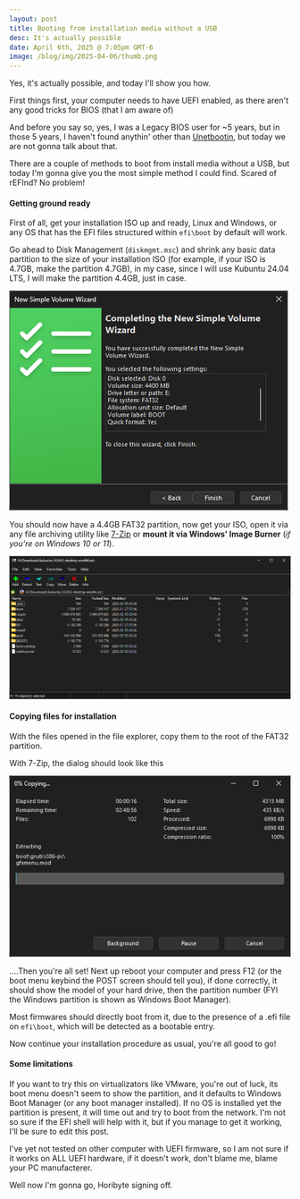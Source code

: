 ```yaml
---
layout: post
title: Booting from installation media without a USB
desc: It's actually possible
date: April 6th, 2025 @ 7:05pm GMT-6
image: /blog/img/2025-04-06/thumb.png
---
```


Yes, it's actually possible, and today I'll show you how.

First things first, your computer needs to have UEFI enabled, as there aren't any good tricks for BIOS (that I am aware of)

And before you say so, yes, I was a Legacy BIOS user for ~5 years, but in those 5 years, I haven't found anythin' other than [Unetbootin](<https://unetbootin.github.io>), but today we are not gonna talk about that.

There are a couple of methods to boot from install media without a USB, but today I'm gonna give you the most simple method I could find. Scared of rEFInd? No problem!

#### Getting ground ready

First of all, get your installation ISO up and ready, Linux and Windows, or any OS that has the EFI files structured within `efi\boot` by default will work.

Go ahead to Disk Management (`diskmgmt.msc`) and shrink any basic data partition to the size of your installation ISO (for example, if your ISO is 4.7GB, make the partition 4.7GB), in my case, since I will use Kubuntu 24.04 LTS, I will make the partition 4.4GB, just in case.

![Disk Management window showing the results of the operation.](/blog/img/2025-04-06/diskmgmtresults.png)

You should now have a 4.4GB FAT32 partition, now get your ISO, open it via any file archiving utility like [7-Zip](<https://7zip.org>) or **mount it via Windows' Image Burner** (*if you're on Windows 10 or 11*).

![7-Zip File Manager showing the contents of the Kubuntu 24.04.2 LTS ISO](/blog/img/2025-04-06/7zipfilecontents.png)

#### Copying files for installation

With the files opened in the file explorer, copy them to the root of the FAT32 partition.

With 7-Zip, the dialog should look like this

![7-Zip copying the files from the ISO to E:](/blog/img/2025-04-06/7zipcopying.png)

....Then you're all set! Next up reboot your computer and press F12 (or the boot menu keybind the POST screen should tell you), if done correctly, it should show the model of your hard drive, then the partition number (FYI the Windows partition is shown as Windows Boot Manager).

Most firmwares should directly boot from it, due to the presence of a .efi file on `efi\boot`, which will be detected as a bootable entry.

Now continue your installation procedure as usual, you're all good to go!

#### Some limitations

If you want to try this on virtualizators like VMware, you're out of luck, its boot menu doesn't seem to show the partition, and it defaults to Windows Boot Manager (or any boot manager installed). If no OS is installed yet the partition is present, it will time out and try to boot from the network. I'm not so sure if the EFI shell will help with it, but if you manage to get it working, I'll be sure to edit this post.

I've yet not tested on other computer with UEFI firmware, so I am not sure if it works on ALL UEFI hardware, if it doesn't work, don't blame me, blame your PC manufacterer.

Well now I'm gonna go, Horibyte signing off.

